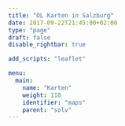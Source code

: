 ```yaml
---
title: "OL Karten in Salzburg"
date: 2017-09-22T21:45:00+02:00
type: "page"
draft: false
disable_rightbar: true

add_scripts: "leaflet"

menu:
  main:
    name: "Karten"
    weight: 110
    identifier: "maps"
    parent: "solv"
---
```


<div id="map" style="width: 100%; height: 600px;"></div>
<script type="text/javascript">
var osm = L.tileLayer('https://{s}.tile.openstreetmap.org/{z}/{x}/{y}.png', {
  maxZoom: 19,
  attribution: 'Map data © <a href="https://www.openstreetmap.org/" target="_blank" rel="noopener">OpenStreetMap</a> and contributors <a href="https://creativecommons.org/licenses/by-sa/2.0/" target="_blank" rel="noopener">CC-BY-SA</a>'
});
var map = L.map('map', { layers: osm, tap: false }).setView([47.5643, 13.1479], 9);
L.control.scale({ imperial: false }).addTo(map);
var geojson;
fetchJSON('/maps/maps.geojson')
  .then(function (data) {
    geojson = L.geoJSON(data, {style: style, onEachFeature: onEachFeature}).addTo(map);
  });
var info = L.control();
info.onAdd = function (map) {
    this._div = L.DomUtil.create('div', 'info'); // create a div with a class "info"
    this.update();
    return this._div;
};
// method that we will use to update the control based on feature properties passed
info.update = function (props) {
    var created = '', updated = '', title = '';
    if (props) {
      if (props.creationDate) {
        created = '<b>erstellt: </b>' + props.creationDate;
        created += buildNameList(props.createdBy);
        created += '<br />';
      }
      if (props.lastUpdate) {
        updated = '<b>aktualisiert: </b>' + props.lastUpdate;
        updated += buildNameList(props.updatedBy);
        updated += '<br />';
      }
      if (props.name) {
        title = '<h4>' + props.name;
        if (props.type) {
          title += ' <i>/' + props.type + '/</i>';
        }
        title += '</h4>'
      }
    }
    this._div.innerHTML = (props
      ? title +
        '<b>Verein: </b>' + props.owner + '<br />' +
        '<b>Äquidistanz: </b>' + props.ae + '<br />' +
        created + updated
      : 'Hover over a map');
};
info.addTo(map);
var legend = L.control({ position: "bottomleft" });
legend.onAdd = function(map) {
  var div = L.DomUtil.create("div", "legend");
  div.innerHTML += "<h4>Legende</h4>";
  div.innerHTML += '<i style="background: ' + getColor('AHD') + '"></i><span>AHD</span><br>';
  div.innerHTML += '<i style="background: ' + getColor('HSW') + '"></i><span>HSW</span><br>';
  div.innerHTML += '<i style="background: ' + getColor('SHN') + '"></i><span>SHN</span><br>';
  div.innerHTML += '<i style="background: ' + getColor('TVZ') + '"></i><span>TVZ</span><br>';
  div.innerHTML += '<i style="background: ' + getColor('x') + '"></i><span>Andere</span><br>';
  return div;
};
legend.addTo(map);
</script>
